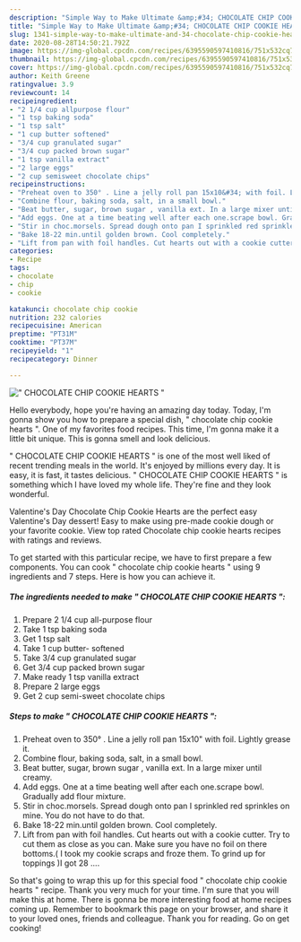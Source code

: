 ```yaml
---
description: "Simple Way to Make Ultimate &amp;#34; CHOCOLATE CHIP COOKIE HEARTS &amp;#34;"
title: "Simple Way to Make Ultimate &amp;#34; CHOCOLATE CHIP COOKIE HEARTS &amp;#34;"
slug: 1341-simple-way-to-make-ultimate-and-34-chocolate-chip-cookie-hearts-and-34
date: 2020-08-28T14:50:21.792Z
image: https://img-global.cpcdn.com/recipes/6395590597410816/751x532cq70/chocolate-chip-cookie-hearts-recipe-main-photo.jpg
thumbnail: https://img-global.cpcdn.com/recipes/6395590597410816/751x532cq70/chocolate-chip-cookie-hearts-recipe-main-photo.jpg
cover: https://img-global.cpcdn.com/recipes/6395590597410816/751x532cq70/chocolate-chip-cookie-hearts-recipe-main-photo.jpg
author: Keith Greene
ratingvalue: 3.9
reviewcount: 14
recipeingredient:
- "2 1/4 cup allpurpose flour"
- "1 tsp baking soda"
- "1 tsp salt"
- "1 cup butter softened"
- "3/4 cup granulated sugar"
- "3/4 cup packed brown sugar"
- "1 tsp vanilla extract"
- "2 large eggs"
- "2 cup semisweet chocolate chips"
recipeinstructions:
- "Preheat oven to 350° . Line a jelly roll pan 15x10&#34; with foil. Lightly grease it."
- "Combine flour, baking soda, salt, in a small bowl."
- "Beat butter, sugar, brown sugar , vanilla ext. In a large mixer until creamy."
- "Add eggs. One at a time beating well after each one.scrape bowl. Gradually add flour mixture."
- "Stir in choc.morsels. Spread dough onto pan I sprinkled red sprinkles on mine. You do not have to do that."
- "Bake 18-22 min.until golden brown. Cool completely."
- "Lift from pan with foil handles. Cut hearts out with a cookie cutter. Try to cut them as close as you can. Make sure you have no foil on there bottoms.( I took my cookie scraps and froze them. To grind up for toppings )I got 28 ...."
categories:
- Recipe
tags:
- chocolate
- chip
- cookie

katakunci: chocolate chip cookie 
nutrition: 232 calories
recipecuisine: American
preptime: "PT31M"
cooktime: "PT37M"
recipeyield: "1"
recipecategory: Dinner

---
```



![&#34; CHOCOLATE CHIP COOKIE HEARTS &#34;](https://img-global.cpcdn.com/recipes/6395590597410816/751x532cq70/chocolate-chip-cookie-hearts-recipe-main-photo.jpg)

Hello everybody, hope you're having an amazing day today. Today, I'm gonna show you how to prepare a special dish, &#34; chocolate chip cookie hearts &#34;. One of my favorites food recipes. This time, I'm gonna make it a little bit unique. This is gonna smell and look delicious.

&#34; CHOCOLATE CHIP COOKIE HEARTS &#34; is one of the most well liked of recent trending meals in the world. It's enjoyed by millions every day. It is easy, it is fast, it tastes delicious. &#34; CHOCOLATE CHIP COOKIE HEARTS &#34; is something which I have loved my whole life. They're fine and they look wonderful.

Valentine&#39;s Day Chocolate Chip Cookie Hearts are the perfect easy Valentine&#39;s Day dessert! Easy to make using pre-made cookie dough or your favorite cookie. View top rated Chocolate chip cookie hearts recipes with ratings and reviews.


To get started with this particular recipe, we have to first prepare a few components. You can cook &#34; chocolate chip cookie hearts &#34; using 9 ingredients and 7 steps. Here is how you can achieve it.

<!--inarticleads1-->

##### The ingredients needed to make &#34; CHOCOLATE CHIP COOKIE HEARTS &#34;:

1. Prepare 2 1/4 cup all-purpose flour
1. Take 1 tsp baking soda
1. Get 1 tsp salt
1. Take 1 cup butter- softened
1. Take 3/4 cup granulated sugar
1. Get 3/4 cup packed brown sugar
1. Make ready 1 tsp vanilla extract
1. Prepare 2 large eggs
1. Get 2 cup semi-sweet chocolate chips




<!--inarticleads2-->

##### Steps to make &#34; CHOCOLATE CHIP COOKIE HEARTS &#34;:

1. Preheat oven to 350° . Line a jelly roll pan 15x10&#34; with foil. Lightly grease it.
1. Combine flour, baking soda, salt, in a small bowl.
1. Beat butter, sugar, brown sugar , vanilla ext. In a large mixer until creamy.
1. Add eggs. One at a time beating well after each one.scrape bowl. Gradually add flour mixture.
1. Stir in choc.morsels. Spread dough onto pan I sprinkled red sprinkles on mine. You do not have to do that.
1. Bake 18-22 min.until golden brown. Cool completely.
1. Lift from pan with foil handles. Cut hearts out with a cookie cutter. Try to cut them as close as you can. Make sure you have no foil on there bottoms.( I took my cookie scraps and froze them. To grind up for toppings )I got 28 ....




So that's going to wrap this up for this special food &#34; chocolate chip cookie hearts &#34; recipe. Thank you very much for your time. I'm sure that you will make this at home. There is gonna be more interesting food at home recipes coming up. Remember to bookmark this page on your browser, and share it to your loved ones, friends and colleague. Thank you for reading. Go on get cooking!

